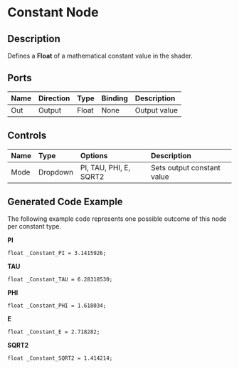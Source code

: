 # Constant Node

## Description

Defines a **Float** of a mathematical constant value in the shader.

## Ports

| Name        | Direction           | Type  | Binding | Description |
|:------------ |:-------------|:-----|:---|:---|
| Out | Output      |    Float    | None | Output value |

## Controls

| Name        | Type           | Options  | Description |
|:------------ |:-------------|:-----|:---|
| Mode  | Dropdown | PI, TAU, PHI, E, SQRT2 | Sets output constant value |

## Generated Code Example

The following example code represents one possible outcome of this node per constant type.

**PI**

```
float _Constant_PI = 3.1415926;
```

**TAU**

```
float _Constant_TAU = 6.28318530;
```

**PHI**

```
float _Constant_PHI = 1.618034;
```

**E**

```
float _Constant_E = 2.718282;
```

**SQRT2**

```
float _Constant_SQRT2 = 1.414214;
```
